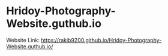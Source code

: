 # Hridoy-Photography-Website.guthub.io



Website Link: https://rakib9200.github.io/Hridoy-Photography-Website.guthub.io/
